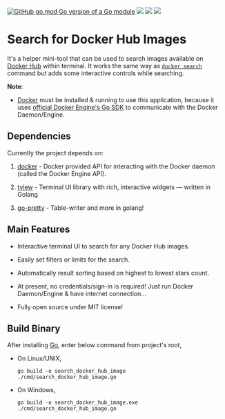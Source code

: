 
[![GitHub go.mod Go version of a Go module](https://img.shields.io/github/go-mod/go-version/gomods/athens.svg)](https://github.com/gomods/athens) ![](https://img.shields.io/badge/OS-Linux-orange) ![](https://img.shields.io/badge/OS-macOS-black) ![](https://img.shields.io/badge/OS-Windows-blue)

# Search for Docker Hub Images

It's a helper mini-tool that can be used to search images available on [Docker Hub](https://hub.docker.com/) within terminal. It works the same way as [`docker search`](https://docs.docker.com/engine/reference/commandline/search/) command but adds some interactive controls while searching.

**Note**:

- [Docker](https://www.docker.com/) must be installed & running to use this application, because it uses [official Docker Engine's Go SDK](https://docs.docker.com/engine/api/sdk/) to communicate with the Docker Daemon/Engine.

## Dependencies

Currently the project depends on:

1. [docker](https://docs.docker.com/engine/api/sdk/) - Docker provided API for interacting with the Docker daemon (called the Docker Engine API).

2. [tview](https://github.com/rivo/tview) - Terminal UI library with rich, interactive widgets — written in Golang

3. [go-pretty](https://github.com/jedib0t/go-pretty) - Table-writer and more in golang!

## Main Features

- Interactive terminal UI to search for any Docker Hub images.

- Easily set filters or limits for the search.

- Automatically result sorting based on highest to lowest stars count.

- At present, no credentials/sign-in is required! Just run Docker Daemon/Engine & have internet connection...

- Fully open source under MIT license!

## Build Binary

After installing [Go](https://go.dev), enter below command from project's root,

- On Linux/UNIX,

    `go build -o search_docker_hub_image ./cmd/search_docker_hub_image.go`

- On Windows,

    `go build -o search_docker_hub_image.exe ./cmd/search_docker_hub_image.go`

